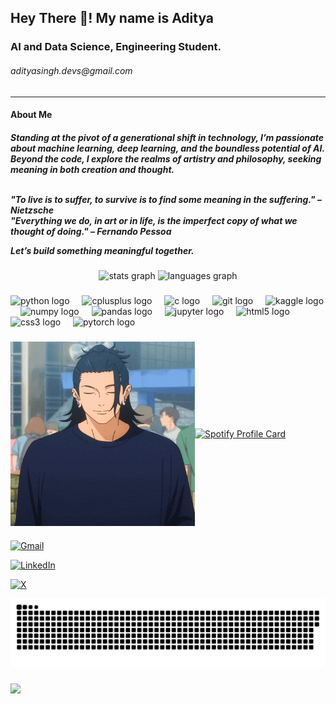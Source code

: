 <h2 align="left">Hey There 👋! My name is Aditya<br></h2> <h3 align= "left">AI and Data Science, Engineering Student.</h3><h6>adityasingh.devs@gmail.com</h6><hr>
<h4>About Me</h4><h5>Standing at the pivot of a generational shift in technology, I’m passionate about machine learning, deep learning, and the boundless potential of AI. Beyond the code, I explore the realms of artistry and philosophy, seeking meaning in both creation and thought.<br><br>

 <p> <i>
"To live is to suffer, to survive is to find some meaning in the suffering." – Nietzsche<br>
"Everything we do, in art or in life, is the imperfect copy of what we thought of doing." – Fernando Pessoa</i>
</p>

Let’s build something meaningful together.</h5>

###

<div align="center">
  <img src="https://github-readme-stats.vercel.app/api?username=AdityaSinghDevs&hide_title=false&hide_rank=true&show_icons=true&include_all_commits=true&count_private=true&disable_animations=false&theme=algolia&locale=en&hide_border=true&custom_title=My%20GitHub%20Stats" height="151" alt="stats graph"  />
  <img src="https://github-readme-stats.vercel.app/api/top-langs?username=AdityaSinghDevs&locale=en&hide_title=false&layout=compact&card_width=320&langs_count=5&theme=algolia&hide_border=true" height="150" alt="languages graph"  />
</div>

###

<div align="left">
  <img src="https://cdn.jsdelivr.net/gh/devicons/devicon/icons/python/python-original.svg" height="30" alt="python logo"  />
  <img width="12" />
  <img src="https://cdn.jsdelivr.net/gh/devicons/devicon/icons/cplusplus/cplusplus-original.svg" height="30" alt="cplusplus logo"  />
  <img width="12" />
  <img src="https://cdn.jsdelivr.net/gh/devicons/devicon/icons/c/c-original.svg" height="30" alt="c logo"  />
  <img width="12" />
  <img src="https://cdn.jsdelivr.net/gh/devicons/devicon/icons/git/git-original.svg" height="30" alt="git logo"  />
  <img width="12" />
  <img src="https://cdn.jsdelivr.net/gh/devicons/devicon/icons/kaggle/kaggle-original.svg" height="30" alt="kaggle logo"  />
  <img width="12" />
  <img src="https://cdn.jsdelivr.net/gh/devicons/devicon/icons/numpy/numpy-original.svg" height="30" alt="numpy logo"  />
  <img width="12" />
  <img src="https://cdn.jsdelivr.net/gh/devicons/devicon/icons/pandas/pandas-original.svg" height="30" alt="pandas logo"  />
  <img width="12" />
  <img src="https://cdn.simpleicons.org/jupyter/F37626" height="30" alt="jupyter logo"  />
  <img width="12" />
  <img src="https://cdn.jsdelivr.net/gh/devicons/devicon/icons/html5/html5-original.svg" height="30" alt="html5 logo"  />
  <img width="12" />
  <img src="https://cdn.jsdelivr.net/gh/devicons/devicon/icons/css3/css3-original.svg" height="30" alt="css3 logo"  />
  <img width="12" />
  <img src="https://cdn.simpleicons.org/pytorch/EE4C2C" height="30" alt="pytorch logo"  />
</div>

###


<div style="display: flex; align-items: center;">
  <!-- Geto Suguru GIF -->
  <img src="https://github.com/AdityaSinghDevs/AdityaSinghDevs/blob/main/geto-suguru-yo.gif" width="295" height="295" />

  <!-- Spotify card on the right -->
  <a href="https://spotify-github-profile.kittinanx.com/api/view?uid=31cegt7pxvqtotytbezc6zpnuoeu&redirect=true">
    <img src="https://spotify-github-profile.kittinanx.com/api/view?uid=31cegt7pxvqtotytbezc6zpnuoeu&cover_image=true&theme=compact&show_offline=false&background_color=121212&interchange=true" height="300" width="280" alt="Spotify Profile Card" />
  </a>
</div>



###




[![Gmail](https://img.shields.io/badge/gmail-%20adityasingh.devs%40gmail.com-D14836?style=for-the-badge&logo=gmail&logoColor=white&color=8B0000&labelColor=5a5a5a&borderRadius=25px)](mailto:adityasingh.devs@gmail.com)




<div align="left">

[![LinkedIn](https://img.shields.io/badge/LinkedIn-Aditya_Pratap_Singh-0077B5?style=for-the-badge&logo=linkedin&logoColor=white)](https://www.linkedin.com/in/aditya-pratap-singh25)

<p>

[![X](https://img.shields.io/badge/-@AdityaDunksDev-000000?style=for-the-badge&logo=x&logoColor=white)](https://twitter.com/AdityaDunksDev)

</p>

<picture>
  <source media="(prefers-color-scheme: dark)" srcset="https://raw.githubusercontent.com/AdityaSinghDevs/AdityaSinghDevs/output/github-snake-dark.svg" />
  <source media="(prefers-color-scheme: light)" srcset="https://raw.githubusercontent.com/AdityaSinghDevs/AdityaSinghDevs/output/github-snake.svg" />
  <img alt="github-snake" src="https://raw.githubusercontent.com/AdityaSinghDevs/AdityaSinghDevs/output/github-snake.svg" />
</picture>

###

<div align="left">
</div>



<img align="left" src="https://visitor-badge.laobi.icu/badge?page_id=AdityaSinghDevs.AdityaSinghDevs&left_color=darkblue&right_color=blueviolet&left_text=Profile%20Views"  />
<br>












